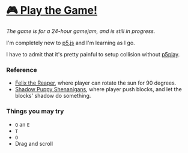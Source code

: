 # [🎮 Play the Game!](https://maoyeedy.github.io/P5-ShadowGame/)

*The game is for a 24-hour gamejam, and is still in progress.*

I'm completely new to [p5.js](https://p5js.org/) and I'm learning as I go.

I have to admit that it's pretty painful to setup collision without [p5play](https://http://p5play.org/).

### Reference

- [Felix the Reaper](https://store.steampowered.com/app/919410/Felix_The_Reaper/), where player can rotate the sun for 90 degrees.
- [Shadow Puppy Shenanigans](https://prabby-patty.itch.io/shadow-puppy-shenanigans), where player push blocks, and let the blocks' shadow do something.

### Things you may try

- `Q` an `E`
- `T`
- `O`
- Drag and scroll
